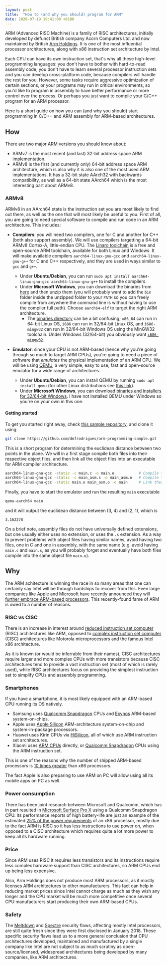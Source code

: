 ```yaml
---
layout: post
title:  "How to (and why you should) program for ARM"
date: 2020-07-19 19:41:00 +0100
---
```


ARM (Advanced RISC Machine) is a family of RISC architectures, initially developed by defunct British company Acorn Computers Ltd. and now maintained by British [Arm Holdings](https://www.arm.com/). It is one of the most influential processor architectures, along with x86 instruction set architecture by Intel.

Each CPU can have its own instruction set, that's why all these high-level programming languages: you don't have to bother with hard-to-read assembly code, you don't have to learn several processor instruction sets and you can develop cross-platform code, because compilers will handle the rest for you. However, some tasks require aggressive optimization of certain sections, or your programs may run in critical environments, so you'd like to program in assembly to have better performance or more control over the process. Or perhaps you just want to compile your C/C++ program for an ARM processor.

Here is a short guide on how you can (and why you should) start programming in C/C++ and ARM assembly for ARM-based architectures.

## How

There are two major ARM versions you should know about:
- ARMv7 is the most recent (and last) 32-bit address space ARM implementation.
- ARMv8 is the first (and currently only) 64-bit address space ARM architecture, which is also why it is also one of the most used ARM implementations. It has a 32-bit state AArch32 with backwards compatibility, as well as a 64-bit state AArch64 which is the most interesting part about ARMv8.

### ARMv8

ARMv8 in an AArch64 state is the instruction set you are most likely to find out there, as well as the one that will most likely be useful to you. First of all, you are going to need special software to compile and run code in an ARM architecture. This includes:

- **Compilers**: you will need two compilers, one for C and another for C++ (both also support assembly). We will use compilers targetting a 64-bit ARMv8 Cortex-A, little-endian CPU. The [Linaro toolchain](https://www.linaro.org/) is a free and open-source ARM toolchain, available for both Linux and Windows. It will make available compilers `aarch64-linux-gnu-gcc` and `aarch64-linux-gnu-g++` for C and C++ respectively, and they are used in ways similar to `gcc` and `g++`.
    - Under **Ubuntu/Debian**, you can run `sudo apt install aarch64-linux-gnu-gcc aarch64-linux-gnu-g++` to install the compilers.
    - Under **Microsoft Windows**, you can download the binaries from [here](https://www.linaro.org/downloads/) and then unzip them (you will probably want to add the `bin` folder inside the unzipped folder to your `PATH` so you can freely compile from anywhere the command line is without having to use the compiler full path). Choose `aarch64-elf` to target the right ARM architecture.
        - The [binaries directory](https://releases.linaro.org/components/toolchain/binaries/latest-7/aarch64-elf/) can be a bit confusing; `x86_64` can run in 64-bit Linux OS, `i686` can run in 32/64-bit Linux OS, and `i686-mingw32` can run in 32/64-bit Windows OS using the MinGW32 toolchain. Under Windows (32/64-bit) you obviously want [`i686-mingw32`](https://releases.linaro.org/components/toolchain/binaries/latest-7/aarch64-elf/gcc-linaro-7.5.0-2019.12-i686-mingw32_aarch64-elf.tar.xz).

- **Emulator**: since your CPU is not ARM-based (hence why you're going through so much to target ARM CPUs), you're going to need a piece of software that *emulates* the physical implementation of an ARM CPU. We will be using [QEMU](https://www.qemu.org/), a very simple, easy to use, fast and open-source emulator for a wide range of architectures.
    - Under **Ubuntu/Debian**, you can install QEMU by running `sudo apt install qemu` (for other Linux distributions see [this link](https://www.qemu.org/download/#linux)).
    - Under **Microsoft Windows**, you can download [binaries and installers for 32/64-bit Windows](https://www.qemu.org/download/#windows). I have not installed QEMU under Windows so you're on your own in this one.

#### Getting started

To get you started right away, check [this sample repository](https://github.com/dmfrodrigues/arm-programming-sample), and clone it using

```sh
git clone https://github.com/dmfrodrigues/arm-programming-sample.git
```

This is a short program for determining the euclidean distance between two points in the plane. We will in a first stage compile both files into their respective object files, and then link all the object files into an executable for ARM compiler architecture.

```sh
aarch64-linux-gnu-gcc -static -c main.c -o main.o           # Compile the main C file
aarch64-linux-gnu-gcc -static -c main_asm.s -o main_asm.o   # Compile the assembly file
aarch64-linux-gnu-gcc -static main.o main_asm.o -o main     # Link these two files
```

Finally, you have to start the emulator and run the resulting `main` executable

```sh
qemu-aarch64 main
```

and it will output the euclidean distance between (3, 4) and (2, 1), which is

```
3.162278
```

On a brief note, assembly files do not have universally defined extensions, but one usually either uses no extension, or uses the `.s` extension. As a way to prevent problems with object files having similar names, avoid having two files, one in C and one in assembly, with the same name (e.g. avoid having `main.c` and `main.s`, as you will probably forget and eventually have both files compile into the same object file `main.o`).

## Why

The ARM achitecture is winning the race in so many areas that one can certainly say Intel will be through hardships to recover from this. Even large companies like Apple and Microsoft have recently announced they will [further embrace ARM-based processors](https://siliconangle.com/2020/06/26/exiting-x86-apple-microsoft-embracing-arm-based-pc/). This recently-found fame of ARM is owed to a number of reasons.

### RISC vs CISC

There is an increase in interest around [reduced instruction set computer](https://en.wikipedia.org/wiki/Reduced_instruction_set_computer) (RISC) architectures like ARM, opposed to [complex instruction set computer](https://en.wikipedia.org/wiki/Complex_instruction_set_computer) (CISC) architectures like Motorola microprocessors and the famous Intel x86 architecture.

As it is known (or would be inferrable from their names), CISC architectures require larger and more complex CPUs with more transistors because CISC architectures tend to provide a vast instruction set (most of which is rarely used), while RISC architectures focus on providing the simplest instruction set to simplify CPUs and assembly programming.

### Smartphones

If you have a smartphone, it is most likely equipped with an ARM-based CPU running its OS natively.

- Samsung uses [Qualcomm Snapdragon](https://en.wikipedia.org/wiki/Qualcomm_Snapdragon) CPUs and [Exynos](https://en.wikipedia.org/wiki/Exynos) ARM-based system-on-chips.
- Apple uses [Apple Silicon](https://en.wikipedia.org/wiki/Apple_Silicon) ARM-architecture system-on-chip and system-in-package processors.
- Huawei uses Kirin CPUs via [HiSilicon](https://en.wikipedia.org/wiki/HiSilicon), all of which use ARM instruction set architectures.
- Xiaomi uses [ARM CPUs](https://www.arm.com/products/silicon-ip-cpu) directly, or [Qualcomm Snapdragon](https://en.wikipedia.org/wiki/Qualcomm_Snapdragon) CPUs using the ARM instruction set.

This is one of the reasons why the number of shipped ARM-based processors is [10 times greater](https://siliconangle.com/2020/06/26/exiting-x86-apple-microsoft-embracing-arm-based-pc/) than x86 processors.

The fact Apple is also preparing to use ARM on PC will allow using all its mobile apps on PC as well.

### Power consumption

There has been joint research between Microsoft and Qualcomm, which has in part resulted in [Microsoft Surface Pro X](https://www.microsoft.com/en-us/p/surface-pro-x/8vdnrp2m6hhc) using a Qualcomm Snapdragon CPU. Its performance reports of high battery-life are just an example of the estimated [25% of the power requirements](https://siliconangle.com/2020/06/26/exiting-x86-apple-microsoft-embracing-arm-based-pc/) of an x86 processor, mostly due to the fact ARM is RISC so it has less instructions to use power on, when opposed to a CISC architecture which requires quite a lot more power to keep all its hardware running.

### Price

Since ARM uses RISC it requires less transistors and its instructions require less complex hardware support than CISC architectures, so ARM CPUs end up being less expensive.

Also, Arm Holdings does not produce most ARM processors, as it mostly licenses ARM architectures to other manufacturers. This fact can help in reducing market prices since Intel cannot charge as much as they wish any longer and the CPU market will be much more competitive once several CPU manufacturers start producing their own ARM-based CPUs.

### Safety

The [Meltdown](https://en.wikipedia.org/wiki/Meltdown_(security_vulnerability)) and [Spectre](https://en.wikipedia.org/wiki/Spectre_(security_vulnerability)) security flaws, affecting mostly Intel processors, are still quite fresh since they were first disclosed in January 2018. These specific security flaws lead us to a more general conclusion that CPU architectures developed, maintained and manufactured by a single company like Intel are not subject to as much scrutiny as open-source/licensed, widespread architectures being developed by many companies, like ARM architectures.
